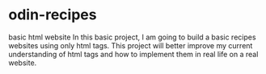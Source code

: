 # odin-recipes
basic html website
In this basic project, I am going to build a basic recipes websites using only
html tags. This project will better improve my current understanding of html tags and 
how to implement them in real life on a real website.
